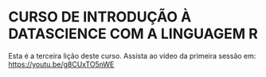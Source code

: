 # CURSO DE INTRODUÇÃO À DATASCIENCE COM A LINGUAGEM R
Esta é a terceira lição deste curso.
Assista ao vídeo da primeira sessão em: https://youtu.be/g8CUxTO5nWE
